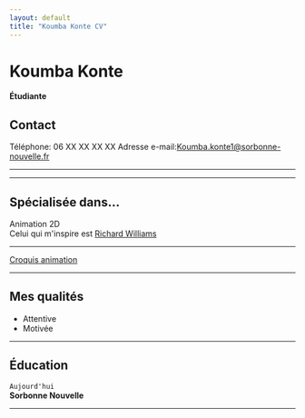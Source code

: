 ```yaml
---
layout: default
title: "Koumba Konte CV"
---
```

<link rel="stylesheet" href="/assets/css/style.css">

# Koumba Konte
**Étudiante**

## Contact

Téléphone: 06 XX XX XX XX
Adresse e-mail:[Koumba.konte1@sorbonne-nouvelle.fr](mailto:Koumba.konte1@sorbonne-nouvelle.fr)

---

<div class="main-container">



---

## Spécialisée dans...


Animation 2D  
Celui qui m'inspire est [Richard Williams](https://fr.wikipedia.org/wiki/Richard_Williams_animateur)


---

[Croquis animation](assets/css/img/animation.png)

---

## Mes qualités


- Attentive
- Motivée

---


## Éducation

`Aujourd'hui`  
**Sorbonne Nouvelle**

</div class="main-container">

---

